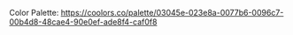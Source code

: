 Color Palette:
https://coolors.co/palette/03045e-023e8a-0077b6-0096c7-00b4d8-48cae4-90e0ef-ade8f4-caf0f8